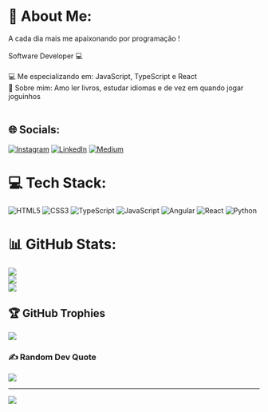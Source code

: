# 💫 About Me:
A cada dia mais me apaixonando por programação !<br><br>Software Developer 💻<br><br>💻 Me especializando em: JavaScript, TypeScript e React<br>💜 Sobre mim: Amo ler livros, estudar idiomas e de vez em quando jogar joguinhos<br><br>


## 🌐 Socials:
[![Instagram](https://img.shields.io/badge/Instagram-%23E4405F.svg?logo=Instagram&logoColor=white)](https://instagram.com/callmejeansilva) [![LinkedIn](https://img.shields.io/badge/LinkedIn-%230077B5.svg?logo=linkedin&logoColor=white)](https://linkedin.com/in/jeansilvasantos) [![Medium](https://img.shields.io/badge/Medium-12100E?logo=medium&logoColor=white)](https://medium.com/@@myjean) 

# 💻 Tech Stack:
![HTML5](https://img.shields.io/badge/html5-%23E34F26.svg?style=for-the-badge&logo=html5&logoColor=white) ![CSS3](https://img.shields.io/badge/css3-%231572B6.svg?style=for-the-badge&logo=css3&logoColor=white) ![TypeScript](https://img.shields.io/badge/typescript-%23007ACC.svg?style=for-the-badge&logo=typescript&logoColor=white) ![JavaScript](https://img.shields.io/badge/javascript-%23323330.svg?style=for-the-badge&logo=javascript&logoColor=%23F7DF1E) ![Angular](https://img.shields.io/badge/angular-%23DD0031.svg?style=for-the-badge&logo=angular&logoColor=white) ![React](https://img.shields.io/badge/react-%2320232a.svg?style=for-the-badge&logo=react&logoColor=%2361DAFB) ![Python](https://img.shields.io/badge/python-3670A0?style=for-the-badge&logo=python&logoColor=ffdd54)
# 📊 GitHub Stats:
![](https://github-readme-stats.vercel.app/api?username=JeanSilvaSants&theme=radical&hide_border=false&include_all_commits=false&count_private=false)<br/>
![](https://github-readme-streak-stats.herokuapp.com/?user=JeanSilvaSants&theme=radical&hide_border=false)<br/>
![](https://github-readme-stats.vercel.app/api/top-langs/?username=JeanSilvaSants&theme=radical&hide_border=false&include_all_commits=false&count_private=false&layout=compact)

## 🏆 GitHub Trophies
![](https://github-profile-trophy.vercel.app/?username=JeanSilvaSants&theme=dracula&no-frame=false&no-bg=true&margin-w=4)

### ✍️ Random Dev Quote
![](https://quotes-github-readme.vercel.app/api?type=horizontal&theme=radical)

---
[![](https://visitcount.itsvg.in/api?id=JeanSilvaSants&icon=4&color=0)](https://visitcount.itsvg.in)
